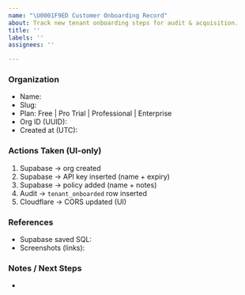 ```yaml
---
name: "\U0001F9ED Customer Onboarding Record"
about: Track new tenant onboarding steps for audit & acquisition.
title: ''
labels: ''
assignees: ''

---
```


### Organization
- Name: 
- Slug: 
- Plan: Free | Pro Trial | Professional | Enterprise
- Org ID (UUID): 
- Created at (UTC): 

### Actions Taken (UI-only)
1. Supabase → org created
2. Supabase → API key inserted (name + expiry)
3. Supabase → policy added (name + notes)
4. Audit → `tenant_onboarded` row inserted
5. Cloudflare → CORS updated (UI)

### References
- Supabase saved SQL: 
- Screenshots (links): 

### Notes / Next Steps
-
